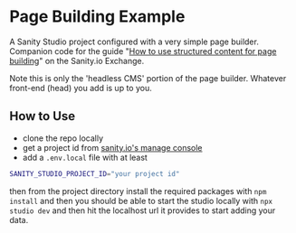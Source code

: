 # Page Building Example

A Sanity Studio project configured with a very simple page builder.
Companion code for the guide "[How to use structured content for page building](https://www.sanity.io/guides/how-to-use-structured-content-for-page-building)" on the Sanity.io Exchange.

Note this is only the 'headless CMS' portion of the page builder. Whatever front-end (head) you add is up to you.

## How to Use

- clone the repo locally
- get a project id from [sanity.io's manage console](https://sanity.io/manage)
- add a `.env.local` file with at least

```bash
SANITY_STUDIO_PROJECT_ID="your project id"
```

then from the project directory install the required packages with `npm install` and then you should be able to start the studio locally with `npx studio dev` and then hit the localhost url it provides to start adding your data.
